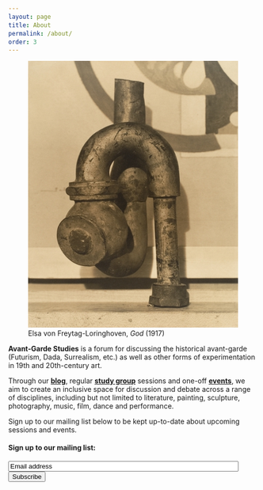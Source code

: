 ```yaml
---
layout: page
title: About
permalink: /about/
order: 3
---
```


<figure class="artwork-left">
  <img class="figure-image" src="/images/god.jpg">
  <figcaption class="artwork-left">Elsa von Freytag-Loringhoven, <i>God</i> (1917)</figcaption>
</figure>

**Avant-Garde Studies** is a forum for discussing the historical avant-garde (Futurism, Dada, Surrealism, etc.) as well as other forms of experimentation in 19th and 20th-century art.

Through our **[blog](../)**, regular **[study group](../study-group)** sessions and one-off **[events](../events)**, we aim to create an inclusive space for discussion and debate across a range of disciplines, including but not limited to literature, painting, sculpture, photography, music, film, dance and performance.

Sign up to our mailing list below to be kept up-to-date about upcoming sessions and events.


<!-- Begin Mailchimp Signup Form -->
<div id="mailchimp">
<form action="https://gmail.us4.list-manage.com/subscribe/post?u=a29e4c78bca17e68d8ae414d9&amp;id=2880d72499" method="post" id="mc-embedded-subscribe-form" name="mc-embedded-subscribe-form" class="validate" target="_blank" novalidate>
    <div id="mc_embed_signup_scroll">
	<h4>Sign up to our mailing list:</h4>
<div class="mc-field-group">
	<input type="email" value="Email address" name="EMAIL" size="55" class="required email" id="mce-EMAIL" onfocus="if(this.value==this.defaultValue)this.value='';" onblur="if(this.value=='')this.value=this.defaultValue;">
</div>	<div id="mce-responses" class="clear">
		<div class="response" id="mce-error-response" style="display:none"></div>
		<div class="response" id="mce-success-response" style="display:none"></div>
	</div>    <!-- real people should not fill this in and expect good things - do not remove this or risk form bot signups-->
    <div style="position: absolute; left: -5000px;" aria-hidden="true"><input type="text" name="b_a29e4c78bca17e68d8ae414d9_2880d72499" tabindex="-1" value=""></div>
    <div class="clear"><input type="submit" value="Subscribe" name="subscribe" id="mc-embedded-subscribe" class="button"></div>
    </div>
</form>
</div>
<script type='text/javascript' src='//s3.amazonaws.com/downloads.mailchimp.com/js/mc-validate.js'></script><script type='text/javascript'>(function($) {window.fnames = new Array(); window.ftypes = new Array();fnames[0]='EMAIL';ftypes[0]='email';fnames[1]='FNAME';ftypes[1]='text';fnames[2]='LNAME';ftypes[2]='text';fnames[3]='ADDRESS';ftypes[3]='address';fnames[4]='PHONE';ftypes[4]='phone';fnames[5]='BIRTHDAY';ftypes[5]='birthday';}(jQuery));var $mcj = jQuery.noConflict(true);</script>
<!--End mc_embed_signup-->

<!--

**The Avant-Garde Study Group** is a forum for discussing the historical avant-garde (Futurism, Dada, Surrealism, etc.) as well as other forms of experimentation in 19th and 20th-century art. We look at work in a range of disciplines, including but not limited to literature, painting, sculpture, photography, music, film, dance and performance.

We meet every other week during term time at the Birkbeck School of Arts. Our sessions are **open to all, run collectively and shaped by the interests of the participants.** -->

<!-- Twitter button

  <a href="https://twitter.com/agstudies?ref_src=twsrc%5Etfw" class="twitter-follow-button" data-show-count="true">Follow @agstudies</a><script async src="https://platform.twitter.com/widgets.js" charset="utf-8"></script>

  -->
